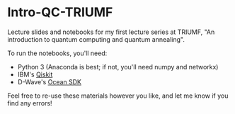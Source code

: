 # Intro-QC-TRIUMF
Lecture slides and notebooks for my first lecture series at TRIUMF, "An introduction to quantum computing and quantum annealing".

To run the notebooks, you'll need:
 - Python 3 (Anaconda is best; if not, you'll need numpy and networkx)
 - IBM's [Qiskit](https://qiskit.org/terra)
 - D-Wave's [Ocean SDK](https://docs.ocean.dwavesys.com/en/latest/overview/install.html)
 
Feel free to re-use these materials however you like, and let me know if you find any errors!
